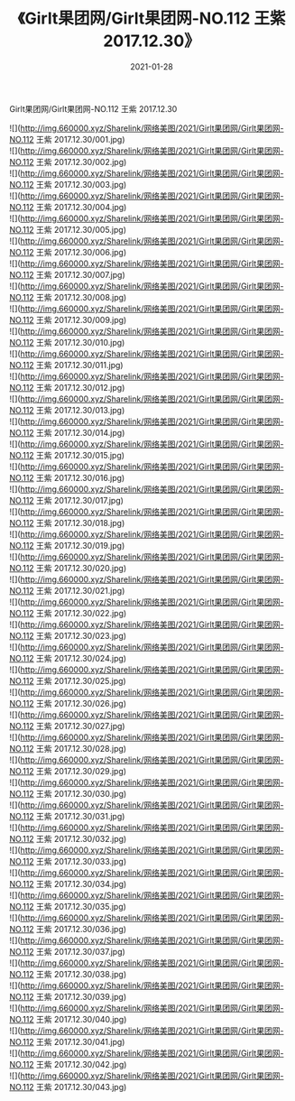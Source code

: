 ﻿---
layout: post
title:  《Girlt果团网/Girlt果团网-NO.112 王紫 2017.12.30》
date:   2021-01-28
img: http://img.660000.xyz/Sharelink/网络美图/2021/Girlt果团网/Girlt果团网-NO.112 王紫 2017.12.30/000.jpg
categories: [美女, 清纯, 唯美]
---

Girlt果团网/Girlt果团网-NO.112 王紫 2017.12.30

 ![](http://img.660000.xyz/Sharelink/网络美图/2021/Girlt果团网/Girlt果团网-NO.112 王紫 2017.12.30/001.jpg) <br>![](http://img.660000.xyz/Sharelink/网络美图/2021/Girlt果团网/Girlt果团网-NO.112 王紫 2017.12.30/002.jpg) <br>![](http://img.660000.xyz/Sharelink/网络美图/2021/Girlt果团网/Girlt果团网-NO.112 王紫 2017.12.30/003.jpg) <br>![](http://img.660000.xyz/Sharelink/网络美图/2021/Girlt果团网/Girlt果团网-NO.112 王紫 2017.12.30/004.jpg) <br>![](http://img.660000.xyz/Sharelink/网络美图/2021/Girlt果团网/Girlt果团网-NO.112 王紫 2017.12.30/005.jpg) <br>![](http://img.660000.xyz/Sharelink/网络美图/2021/Girlt果团网/Girlt果团网-NO.112 王紫 2017.12.30/006.jpg) <br>![](http://img.660000.xyz/Sharelink/网络美图/2021/Girlt果团网/Girlt果团网-NO.112 王紫 2017.12.30/007.jpg) <br>![](http://img.660000.xyz/Sharelink/网络美图/2021/Girlt果团网/Girlt果团网-NO.112 王紫 2017.12.30/008.jpg) <br>![](http://img.660000.xyz/Sharelink/网络美图/2021/Girlt果团网/Girlt果团网-NO.112 王紫 2017.12.30/009.jpg) <br>![](http://img.660000.xyz/Sharelink/网络美图/2021/Girlt果团网/Girlt果团网-NO.112 王紫 2017.12.30/010.jpg) <br>![](http://img.660000.xyz/Sharelink/网络美图/2021/Girlt果团网/Girlt果团网-NO.112 王紫 2017.12.30/011.jpg) <br>![](http://img.660000.xyz/Sharelink/网络美图/2021/Girlt果团网/Girlt果团网-NO.112 王紫 2017.12.30/012.jpg) <br>![](http://img.660000.xyz/Sharelink/网络美图/2021/Girlt果团网/Girlt果团网-NO.112 王紫 2017.12.30/013.jpg) <br>![](http://img.660000.xyz/Sharelink/网络美图/2021/Girlt果团网/Girlt果团网-NO.112 王紫 2017.12.30/014.jpg) <br>![](http://img.660000.xyz/Sharelink/网络美图/2021/Girlt果团网/Girlt果团网-NO.112 王紫 2017.12.30/015.jpg) <br>![](http://img.660000.xyz/Sharelink/网络美图/2021/Girlt果团网/Girlt果团网-NO.112 王紫 2017.12.30/016.jpg) <br>![](http://img.660000.xyz/Sharelink/网络美图/2021/Girlt果团网/Girlt果团网-NO.112 王紫 2017.12.30/017.jpg) <br>![](http://img.660000.xyz/Sharelink/网络美图/2021/Girlt果团网/Girlt果团网-NO.112 王紫 2017.12.30/018.jpg) <br>![](http://img.660000.xyz/Sharelink/网络美图/2021/Girlt果团网/Girlt果团网-NO.112 王紫 2017.12.30/019.jpg) <br>![](http://img.660000.xyz/Sharelink/网络美图/2021/Girlt果团网/Girlt果团网-NO.112 王紫 2017.12.30/020.jpg) <br>![](http://img.660000.xyz/Sharelink/网络美图/2021/Girlt果团网/Girlt果团网-NO.112 王紫 2017.12.30/021.jpg) <br>![](http://img.660000.xyz/Sharelink/网络美图/2021/Girlt果团网/Girlt果团网-NO.112 王紫 2017.12.30/022.jpg) <br>![](http://img.660000.xyz/Sharelink/网络美图/2021/Girlt果团网/Girlt果团网-NO.112 王紫 2017.12.30/023.jpg) <br>![](http://img.660000.xyz/Sharelink/网络美图/2021/Girlt果团网/Girlt果团网-NO.112 王紫 2017.12.30/024.jpg) <br>![](http://img.660000.xyz/Sharelink/网络美图/2021/Girlt果团网/Girlt果团网-NO.112 王紫 2017.12.30/025.jpg) <br>![](http://img.660000.xyz/Sharelink/网络美图/2021/Girlt果团网/Girlt果团网-NO.112 王紫 2017.12.30/026.jpg) <br>![](http://img.660000.xyz/Sharelink/网络美图/2021/Girlt果团网/Girlt果团网-NO.112 王紫 2017.12.30/027.jpg) <br>![](http://img.660000.xyz/Sharelink/网络美图/2021/Girlt果团网/Girlt果团网-NO.112 王紫 2017.12.30/028.jpg) <br>![](http://img.660000.xyz/Sharelink/网络美图/2021/Girlt果团网/Girlt果团网-NO.112 王紫 2017.12.30/029.jpg) <br>![](http://img.660000.xyz/Sharelink/网络美图/2021/Girlt果团网/Girlt果团网-NO.112 王紫 2017.12.30/030.jpg) <br>![](http://img.660000.xyz/Sharelink/网络美图/2021/Girlt果团网/Girlt果团网-NO.112 王紫 2017.12.30/031.jpg) <br>![](http://img.660000.xyz/Sharelink/网络美图/2021/Girlt果团网/Girlt果团网-NO.112 王紫 2017.12.30/032.jpg) <br>![](http://img.660000.xyz/Sharelink/网络美图/2021/Girlt果团网/Girlt果团网-NO.112 王紫 2017.12.30/033.jpg) <br>![](http://img.660000.xyz/Sharelink/网络美图/2021/Girlt果团网/Girlt果团网-NO.112 王紫 2017.12.30/034.jpg) <br>![](http://img.660000.xyz/Sharelink/网络美图/2021/Girlt果团网/Girlt果团网-NO.112 王紫 2017.12.30/035.jpg) <br>![](http://img.660000.xyz/Sharelink/网络美图/2021/Girlt果团网/Girlt果团网-NO.112 王紫 2017.12.30/036.jpg) <br>![](http://img.660000.xyz/Sharelink/网络美图/2021/Girlt果团网/Girlt果团网-NO.112 王紫 2017.12.30/037.jpg) <br>![](http://img.660000.xyz/Sharelink/网络美图/2021/Girlt果团网/Girlt果团网-NO.112 王紫 2017.12.30/038.jpg) <br>![](http://img.660000.xyz/Sharelink/网络美图/2021/Girlt果团网/Girlt果团网-NO.112 王紫 2017.12.30/039.jpg) <br>![](http://img.660000.xyz/Sharelink/网络美图/2021/Girlt果团网/Girlt果团网-NO.112 王紫 2017.12.30/040.jpg) <br>![](http://img.660000.xyz/Sharelink/网络美图/2021/Girlt果团网/Girlt果团网-NO.112 王紫 2017.12.30/041.jpg) <br>![](http://img.660000.xyz/Sharelink/网络美图/2021/Girlt果团网/Girlt果团网-NO.112 王紫 2017.12.30/042.jpg) <br>![](http://img.660000.xyz/Sharelink/网络美图/2021/Girlt果团网/Girlt果团网-NO.112 王紫 2017.12.30/043.jpg) <br>